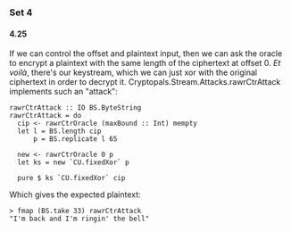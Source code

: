 ### Set 4

#### 4.25

If we can control the offset and plaintext input, then we can ask
the oracle to encrypt a plaintext with the same length of the
ciphertext at offset 0. *Et voilà*, there's our keystream, which we
can just xor with the original ciphertext in order to decrypt it.
Cryptopals.Stream.Attacks.rawrCtrAttack implements such an "attack":

    rawrCtrAttack :: IO BS.ByteString
    rawrCtrAttack = do
      cip <- rawrCtrOracle (maxBound :: Int) mempty
      let l = BS.length cip
          p = BS.replicate l 65

      new <- rawrCtrOracle 0 p
      let ks = new `CU.fixedXor` p

      pure $ ks `CU.fixedXor` cip

Which gives the expected plaintext:

    > fmap (BS.take 33) rawrCtrAttack
    "I'm back and I'm ringin' the bell"

